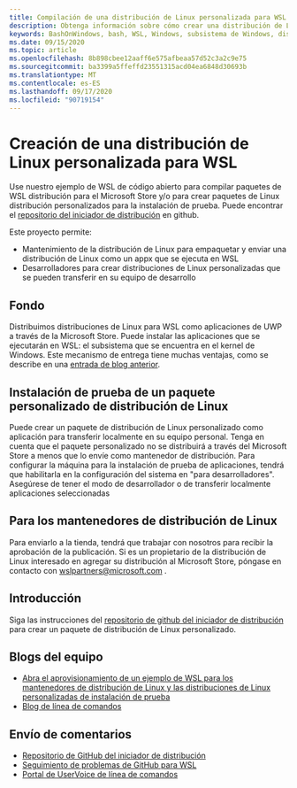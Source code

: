 ```yaml
---
title: Compilación de una distribución de Linux personalizada para WSL
description: Obtenga información sobre cómo crear una distribución de Linux personalizada para el subsistema de Windows para Linux.
keywords: BashOnWindows, bash, WSL, Windows, subsistema de Windows, distribución, personalizado
ms.date: 09/15/2020
ms.topic: article
ms.openlocfilehash: 8b898cbee12aaff6e575afbeaa57d52c3a2c9e75
ms.sourcegitcommit: ba3399a5ffeffd23551315acd04ea6848d30693b
ms.translationtype: MT
ms.contentlocale: es-ES
ms.lasthandoff: 09/17/2020
ms.locfileid: "90719154"
---
```

# <a name="creating-a-custom-linux-distribution-for-wsl"></a>Creación de una distribución de Linux personalizada para WSL

Use nuestro ejemplo de WSL de código abierto para compilar paquetes de WSL distribución para el Microsoft Store y/o para crear paquetes de Linux distribución personalizados para la instalación de prueba. Puede encontrar el [repositorio del iniciador de distribución](https://github.com/Microsoft/WSL-DistroLauncher) en github.

Este proyecto permite:

- Mantenimiento de la distribución de Linux para empaquetar y enviar una distribución de Linux como un appx que se ejecuta en WSL
- Desarrolladores para crear distribuciones de Linux personalizadas que se pueden transferir en su equipo de desarrollo

## <a name="background"></a>Fondo

Distribuimos distribuciones de Linux para WSL como aplicaciones de UWP a través de la Microsoft Store. Puede instalar las aplicaciones que se ejecutarán en WSL: el subsistema que se encuentra en el kernel de Windows. Este mecanismo de entrega tiene muchas ventajas, como se describe en una [entrada de blog anterior](https://blogs.msdn.microsoft.com/commandline/2017/07/10/ubuntu-now-available-from-the-windows-store/).

## <a name="sideloading-a-custom-linux-distro-package"></a>Instalación de prueba de un paquete personalizado de distribución de Linux

Puede crear un paquete de distribución de Linux personalizado como aplicación para transferir localmente en su equipo personal. Tenga en cuenta que el paquete personalizado no se distribuirá a través del Microsoft Store a menos que lo envíe como mantenedor de distribución.
Para configurar la máquina para la instalación de prueba de aplicaciones, tendrá que habilitarla en la configuración del sistema en "para desarrolladores".  Asegúrese de tener el modo de desarrollador o de transferir localmente aplicaciones seleccionadas

## <a name="for-linux-distro-maintainers"></a>Para los mantenedores de distribución de Linux

Para enviarlo a la tienda, tendrá que trabajar con nosotros para recibir la aprobación de la publicación. Si es un propietario de la distribución de Linux interesado en agregar su distribución al Microsoft Store, póngase en contacto con wslpartners@microsoft.com .

## <a name="getting-started"></a>Introducción

Siga las instrucciones del [repositorio de github del iniciador de distribución](https://github.com/Microsoft/WSL-DistroLauncher) para crear un paquete de distribución de Linux personalizado.

## <a name="team-blogs"></a>Blogs del equipo

-  [Abra el aprovisionamiento de un ejemplo de WSL para los mantenedores de distribución de Linux y las distribuciones de Linux personalizadas de instalación de prueba](https://blogs.msdn.microsoft.com/commandline/2018/03/26/wsl-distro-launcher/)
- [Blog de línea de comandos](https://blogs.msdn.microsoft.com/commandline/)

## <a name="provide-feedback"></a>Envío de comentarios

- [Repositorio de GitHub del iniciador de distribución](https://github.com/Microsoft/WSL-DistroLauncher)
- [Seguimiento de problemas de GitHub para WSL](https://github.com/Microsoft/BashOnWindows/issues)
- [Portal de UserVoice de línea de comandos](https://wpdev.uservoice.com/forums/266908-command-prompt-console-bash-on-ubuntu-on-windo/category/161892-bash)
